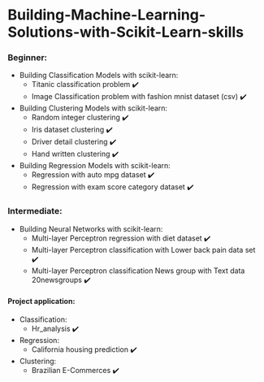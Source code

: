 # Building-Machine-Learning-Solutions-with-Scikit-Learn-skills

### Beginner:
* Building Classification Models with scikit-learn: <br/>
   + Titanic classification problem ✔️ <br/>
   + Image Classification problem with fashion mnist dataset (csv) ✔️ <br/>
* Building Clustering Models with scikit-learn: <br/>
   + Random integer clustering ✔️ <br/>
   + Iris dataset clustering ✔️ <br/>
   + Driver detail clustering ✔️ <br/>
   + Hand written clustering ✔️ <br/>
* Building Regression Models with scikit-learn:
   + Regression with auto mpg dataset ✔️
   + Regression with exam score category dataset ✔️

### Intermediate:
* Building Neural Networks with scikit-learn:
   + Multi-layer Perceptron regression with diet dataset ✔️
   + Multi-layer Perceptron classification with Lower back pain data set ✔️
   + Multi-layer Perceptron classification News group with Text data 20newsgroups ✔️ 
#### Project application:
* Classification:
   + Hr_analysis ✔️
* Regression:
   + California housing prediction ✔️
* Clustering:
   + Brazilian E-Commerces ✔️

